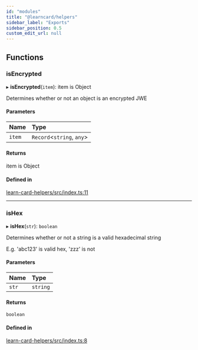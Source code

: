 ```yaml
---
id: "modules"
title: "@learncard/helpers"
sidebar_label: "Exports"
sidebar_position: 0.5
custom_edit_url: null
---
```


## Functions

### isEncrypted

▸ **isEncrypted**(`item`): item is Object

Determines whether or not an object is an encrypted JWE

#### Parameters

| Name | Type |
| :------ | :------ |
| `item` | `Record`<`string`, `any`\> |

#### Returns

item is Object

#### Defined in

[learn-card-helpers/src/index.ts:11](https://github.com/learningeconomy/LearnCard/blob/132b7b1e0/packages/learn-card-helpers/src/index.ts#L11)

___

### isHex

▸ **isHex**(`str`): `boolean`

Determines whether or not a string is a valid hexadecimal string

E.g. 'abc123' is valid hex, 'zzz' is not

#### Parameters

| Name | Type |
| :------ | :------ |
| `str` | `string` |

#### Returns

`boolean`

#### Defined in

[learn-card-helpers/src/index.ts:8](https://github.com/learningeconomy/LearnCard/blob/132b7b1e0/packages/learn-card-helpers/src/index.ts#L8)
